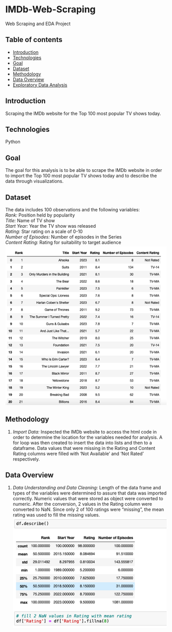 # IMDb-Web-Scraping
Web Scraping and EDA Project
## Table of contents
* [Introduction](#introduction)
* [Technologies](#technologies)
* [Goal](#goal)
* [Dataset](#dataset)
* [Methodology](#methodology)
* [Data Overview](#data-overview)
* [Exploratory Data Analysis](#exploratory-data-analysis)
## Introduction
Scraping the IMDb website for the Top 100 most popular TV shows today.
## Technologies
Python
## Goal
The goal for this analysis is to be able to scrape the IMDb website in order to import the Top 100 most popular TV shows today and to describe the data through visualizations. 
## Dataset
The data includes 100 observations and the following variables:
<br>
*Rank:* Position held by popularity 
<br>
*Title:* Name of TV show
<br>
*Start Year:* Year the TV show was released 
<br>
*Rating:* Star rating on a scale of 0-10 
<br>
*Number of Episodes:* Number of episodes in the Series 
<br>
*Content Rating:* Rating for suitability to target audience
![Dataview](./img/dataview.png)
## Methodology
1. *Import Data:* Inspected the IMDb website to access the html code in order to determine the location for the variables needed for analysis. A for loop was then created to insert the data into lists and then to a dataframe. Data values that were missing in the Rating and Content Rating columns were filled with ‘Not Available’ and ‘Not Rated’ respectively. <br />
## Data Overview
1. *Data Understanding and Data Cleaning:* Length of the data frame and types of the variables were determined to assure that data was imported correctly. Numeric values that were stored as object were converted to numeric. After the conversion, 2 values in the Rating column were converted to NaN. Since only 2 of 100 ratings were “missing”, the mean rating was used to fill the missing values. <br />
![Describe](./img/describe.png) <br />
